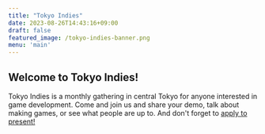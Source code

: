 ```yaml
---
title: "Tokyo Indies"
date: 2023-08-26T14:43:16+09:00
draft: false
featured_image: /tokyo-indies-banner.png
menu: 'main'
---
```


## Welcome to Tokyo Indies!

Tokyo Indies is a monthly gathering in central Tokyo for anyone interested in game development. Come and join us and share your demo, talk about making games, or see what people are up to. And don't forget to [apply to present!](/en/present) 


